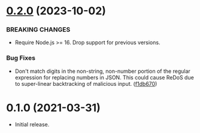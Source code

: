 # [0.2.0](https://github.com/kevinoid/json-replace-exponentials/compare/v0.1.0...v0.2.0) (2023-10-02)

### BREAKING CHANGES

* Require Node.js >= 16.  Drop support for previous versions.

### Bug Fixes

* Don't match digits in the non-string, non-number portion of the regular
  expression for replacing numbers in JSON.  This could cause ReDoS due to
  super-linear backtracking of malicious input.
  ([f1db670](https://github.com/kevinoid/json-replace-exponentials/commit/f1db6706deb8f9ce89c63d9d9cf095154293eff7))


# 0.1.0 (2021-03-31)

* Initial release.
